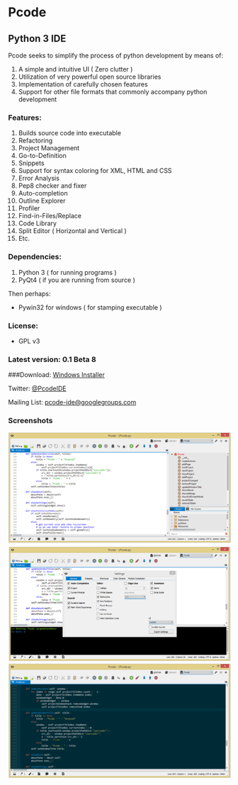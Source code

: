 Pcode
=====

##  Python 3 IDE

Pcode seeks to simplify the process of python development by means of:

1. A simple and intuitive UI ( Zero clutter )
1. Utilization of very powerful open source libraries
1. Implementation of carefully chosen features
1. Support for other file formats that commonly accompany python development

###  Features:
1. Builds source code into executable
1. Refactoring
1. Project Management
1. Go-to-Definition
1. Snippets
1. Support for syntax coloring for XML, HTML and CSS
1. Error Analysis
1. Pep8 checker and fixer
1. Auto-completion
1. Outline Explorer
1. Profiler
1. Find-in-Files/Replace
1. Code Library
1. Split Editor ( Horizontal and Vertical )
1. Etc.

### Dependencies:
1. Python 3 ( for running programs )
1. PyQt4 ( if you are running from source )

Then perhaps:
* Pywin32 for windows ( for stamping executable )

### License:
* GPL v3

### Latest version: 0.1 Beta 8
        
###Download: [Windows Installer](https://github.com/fortharris/Pcode/releases)

Twitter: [@PcodeIDE](https://twitter.com/PcodeIDE)

Mailing List: [pcode-ide@googlegroups.com](https://groups.google.com/forum/#!forum/pcode-ide)

### Screenshots
![Alt text](/docs/screens/1.png "1")
![Alt text](/docs/screens/2.png "2")
![Alt text](/docs/screens/3.png "3")